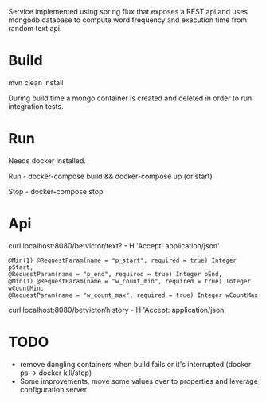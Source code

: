 Service implemented using spring flux that exposes a REST api and uses mongodb database to compute word frequency
and execution time from random text api.

Build
=======
mvn clean install

During build time a mongo container is created and deleted in order to run integration tests.

Run
=======
Needs docker installed.

Run - docker-compose build && docker-compose up (or start)

Stop - docker-compose stop

Api
======
curl localhost:8080/betvictor/text? - H 'Accept: application/json'
```
@Min(1) @RequestParam(name = "p_start", required = true) Integer pStart,
@RequestParam(name = "p_end", required = true) Integer pEnd,
@Min(1) @RequestParam(name = "w_count_min", required = true) Integer wCountMin,
@RequestParam(name = "w_count_max", required = true) Integer wCountMax
```

curl localhost:8080/betvictor/history - H 'Accept: application/json'

TODO
======
- remove dangling containers when build fails or it's interrupted
(docker ps -> docker kill/stop)
- Some improvements, move some values over to properties and leverage configuration server

